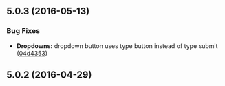 <a name="5.0.3"></a>
## 5.0.3 (2016-05-13)


### Bug Fixes

* **Dropdowns:** dropdown button uses type button instead of type submit ([04d4353](https://github.com/pivotal-cf/pivotal-ui/commit/04d4353))



<a name="5.0.2"></a>
## 5.0.2 (2016-04-29)





